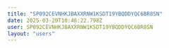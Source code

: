 ```yaml
---
title: "SP092CEVNHKJBAXXRNW1KSDT19YBQDDYQC6BR8SN"
date: 2025-03-20T10:46:22.798Z
user: SP092CEVNHKJBAXXRNW1KSDT19YBQDDYQC6BR8SN
layout: "users"
---
```

    